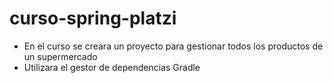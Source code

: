 # curso-spring-platzi

- En el curso se creara un proyecto para gestionar todos los productos de un supermercado
- Utilizara el gestor de dependencias Gradle